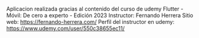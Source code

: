 Aplicacion realizada gracias al contenido del curso de udemy Flutter - Móvil: De cero a experto - Edición 2023
Instructor: Fernando Herrera
Sitio web: https://fernando-herrera.com/
Perfil del instructor en udemy: https://www.udemy.com/user/550c38655ec11/
